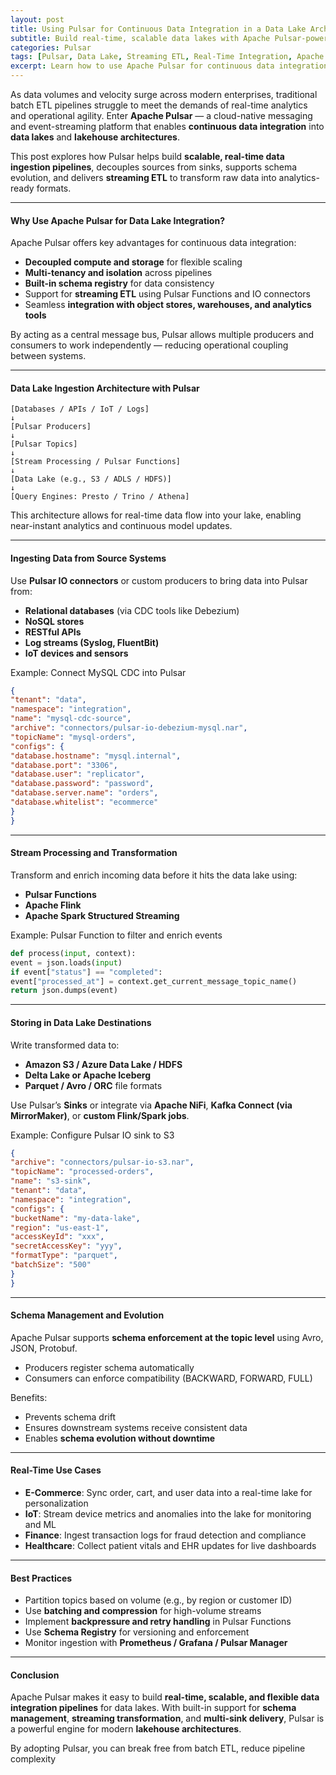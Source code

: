 ```yaml
---
layout: post
title: Using Pulsar for Continuous Data Integration in a Data Lake Architecture
subtitle: Build real-time, scalable data lakes with Apache Pulsar-powered continuous data ingestion and integration
categories: Pulsar
tags: [Pulsar, Data Lake, Streaming ETL, Real-Time Integration, Apache Pulsar, Lakehouse, Event Streaming]
excerpt: Learn how to use Apache Pulsar for continuous data integration into data lakes. Explore streaming ingestion, schema evolution, and decoupled architectures for building real-time, analytics-ready platforms.
---
```

As data volumes and velocity surge across modern enterprises, traditional batch ETL pipelines struggle to meet the demands of real-time analytics and operational agility. Enter **Apache Pulsar** — a cloud-native messaging and event-streaming platform that enables **continuous data integration** into **data lakes** and **lakehouse architectures**.

This post explores how Pulsar helps build **scalable, real-time data ingestion pipelines**, decouples sources from sinks, supports schema evolution, and delivers **streaming ETL** to transform raw data into analytics-ready formats.

---

#### Why Use Apache Pulsar for Data Lake Integration?

Apache Pulsar offers key advantages for continuous data integration:

- **Decoupled compute and storage** for flexible scaling
- **Multi-tenancy and isolation** across pipelines
- **Built-in schema registry** for data consistency
- Support for **streaming ETL** using Pulsar Functions and IO connectors
- Seamless **integration with object stores, warehouses, and analytics tools**

By acting as a central message bus, Pulsar allows multiple producers and consumers to work independently — reducing operational coupling between systems.

---

#### Data Lake Ingestion Architecture with Pulsar

```
[Databases / APIs / IoT / Logs]
↓
[Pulsar Producers]
↓
[Pulsar Topics]
↓
[Stream Processing / Pulsar Functions]
↓
[Data Lake (e.g., S3 / ADLS / HDFS)]
↓
[Query Engines: Presto / Trino / Athena]
```

This architecture allows for real-time data flow into your lake, enabling near-instant analytics and continuous model updates.

---

#### Ingesting Data from Source Systems

Use **Pulsar IO connectors** or custom producers to bring data into Pulsar from:

- **Relational databases** (via CDC tools like Debezium)
- **NoSQL stores**
- **RESTful APIs**
- **Log streams (Syslog, FluentBit)**
- **IoT devices and sensors**

Example: Connect MySQL CDC into Pulsar

```json
{
"tenant": "data",
"namespace": "integration",
"name": "mysql-cdc-source",
"archive": "connectors/pulsar-io-debezium-mysql.nar",
"topicName": "mysql-orders",
"configs": {
"database.hostname": "mysql.internal",
"database.port": "3306",
"database.user": "replicator",
"database.password": "password",
"database.server.name": "orders",
"database.whitelist": "ecommerce"
}
}
```

---

#### Stream Processing and Transformation

Transform and enrich incoming data before it hits the data lake using:

- **Pulsar Functions**
- **Apache Flink**
- **Apache Spark Structured Streaming**

Example: Pulsar Function to filter and enrich events

```python
def process(input, context):
event = json.loads(input)
if event["status"] == "completed":
event["processed_at"] = context.get_current_message_topic_name()
return json.dumps(event)
```

---

#### Storing in Data Lake Destinations

Write transformed data to:

- **Amazon S3 / Azure Data Lake / HDFS**
- **Delta Lake or Apache Iceberg**
- **Parquet / Avro / ORC** file formats

Use Pulsar’s **Sinks** or integrate via **Apache NiFi**, **Kafka Connect (via MirrorMaker)**, or **custom Flink/Spark jobs**.

Example: Configure Pulsar IO sink to S3

```json
{
"archive": "connectors/pulsar-io-s3.nar",
"topicName": "processed-orders",
"name": "s3-sink",
"tenant": "data",
"namespace": "integration",
"configs": {
"bucketName": "my-data-lake",
"region": "us-east-1",
"accessKeyId": "xxx",
"secretAccessKey": "yyy",
"formatType": "parquet",
"batchSize": "500"
}
}
```

---

#### Schema Management and Evolution

Apache Pulsar supports **schema enforcement at the topic level** using Avro, JSON, Protobuf.

- Producers register schema automatically
- Consumers can enforce compatibility (BACKWARD, FORWARD, FULL)

Benefits:
- Prevents schema drift
- Ensures downstream systems receive consistent data
- Enables **schema evolution without downtime**

---

#### Real-Time Use Cases

- **E-Commerce**: Sync order, cart, and user data into a real-time lake for personalization
- **IoT**: Stream device metrics and anomalies into the lake for monitoring and ML
- **Finance**: Ingest transaction logs for fraud detection and compliance
- **Healthcare**: Collect patient vitals and EHR updates for live dashboards

---

#### Best Practices

- Partition topics based on volume (e.g., by region or customer ID)
- Use **batching and compression** for high-volume streams
- Implement **backpressure and retry handling** in Pulsar Functions
- Use **Schema Registry** for versioning and enforcement
- Monitor ingestion with **Prometheus / Grafana / Pulsar Manager**

---

#### Conclusion

Apache Pulsar makes it easy to build **real-time, scalable, and flexible data integration pipelines** for data lakes. With built-in support for **schema management**, **streaming transformation**, and **multi-sink delivery**, Pulsar is a powerful engine for modern **lakehouse architectures**.

By adopting Pulsar, you can break free from batch ETL, reduce pipeline complexity
